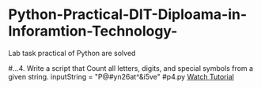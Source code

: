 # Python-Practical-DIT-Diploama-in-Inforamtion-Technology-
Lab task practical of Python are solved 

#...4.	Write a script that Count all letters, digits, and special symbols from a given string. inputString = "P@#yn26at^&i5ve"
#p4.py [Watch Tutorial](https://youtu.be/tQgQFq4L6TA)
